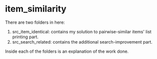 # item_similarity

There are two folders in here:
1. src_item_identical: contains my solution to pairwise-similar items' list printing part. 
2. src_search_related: contains the additional search-improvement part.

Inside each of the folders is an explanation of the work done.
